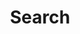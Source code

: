 ---
title: Search
slug: search
layout: "search"
outputs:
    - html
    - json
menu:
    main:
        weight: -60
        pre: search
---